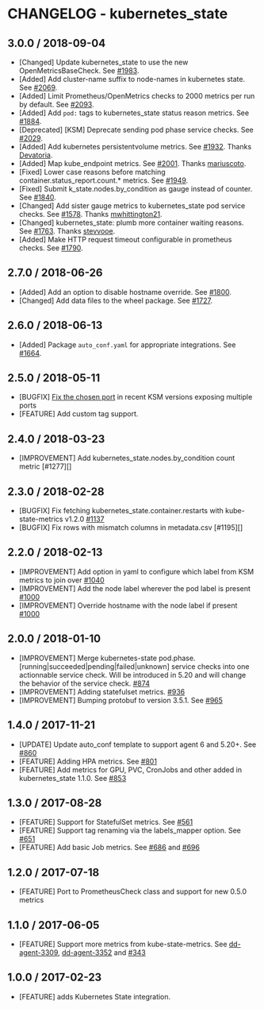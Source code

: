 # CHANGELOG - kubernetes_state

## 3.0.0 / 2018-09-04

* [Changed] Update kubernetes_state to use the new OpenMetricsBaseCheck. See [#1983](https://github.com/DataDog/integrations-core/pull/1983).
* [Added] Add cluster-name suffix to node-names in kubernetes state. See [#2069](https://github.com/DataDog/integrations-core/pull/2069).
* [Added] Limit Prometheus/OpenMetrics checks to 2000 metrics per run by default. See [#2093](https://github.com/DataDog/integrations-core/pull/2093).
* [Added] Add `pod:` tags to kubernetes_state status reason metrics. See [#1884](https://github.com/DataDog/integrations-core/pull/1884).
* [Deprecated] [KSM] Deprecate sending pod phase service checks. See [#2029](https://github.com/DataDog/integrations-core/pull/2029).
* [Added] Add kubernetes persistentvolume metrics. See [#1932](https://github.com/DataDog/integrations-core/pull/1932). Thanks [Devatoria](https://github.com/Devatoria).
* [Added] Map kube_endpoint metrics. See [#2001](https://github.com/DataDog/integrations-core/pull/2001). Thanks [mariuscoto](https://github.com/mariuscoto).
* [Fixed] Lower case reasons before matching container.status_report.count.* metrics. See [#1949](https://github.com/DataDog/integrations-core/pull/1949).
* [Fixed] Submit k_state.nodes.by_condition as gauge instead of counter. See [#1840](https://github.com/DataDog/integrations-core/pull/1840).
* [Changed] Add sister gauge metrics to kubernetes_state pod service checks. See [#1578](https://github.com/DataDog/integrations-core/pull/1578). Thanks [mwhittington21](https://github.com/mwhittington21).
* [Changed] kubernetes_state: plumb more container waiting reasons. See [#1763](https://github.com/DataDog/integrations-core/pull/1763). Thanks [stevvooe](https://github.com/stevvooe).
* [Added] Make HTTP request timeout configurable in prometheus checks. See [#1790](https://github.com/DataDog/integrations-core/pull/1790).

## 2.7.0 / 2018-06-26

* [Added] Add an option to disable hostname override. See [#1800](https://github.com/DataDog/integrations-core/pull/1800).
* [Changed] Add data files to the wheel package. See [#1727](https://github.com/DataDog/integrations-core/pull/1727).

## 2.6.0 / 2018-06-13

* [Added] Package `auto_conf.yaml` for appropriate integrations. See [#1664](https://github.com/DataDog/integrations-core/pull/1664).

## 2.5.0 / 2018-05-11

* [BUGFIX] [Fix the chosen port](https://github.com/DataDog/datadog-agent/issues/1523) in recent KSM versions exposing multiple ports
* [FEATURE] Add custom tag support.

## 2.4.0 / 2018-03-23

* [IMPROVEMENT] Add kubernetes_state.nodes.by_condition count metric [#1277][]

## 2.3.0 / 2018-02-28

* [BUGFIX] Fix fetching kubernetes_state.container.restarts with kube-state-metrics v1.2.0 [#1137][]
* [BUGFIX] Fix rows with mismatch columns in metadata.csv [#1195][]

## 2.2.0 / 2018-02-13

* [IMPROVEMENT] Add option in yaml to configure which label from KSM metrics to join over [#1040][]
* [IMPROVEMENT] Add the node label wherever the pod label is present [#1000][]
* [IMPROVEMENT] Override hostname with the node label if present [#1000][]

## 2.0.0 / 2018-01-10

* [IMPROVEMENT] Merge kubernetes-state pod.phase.[running|succeeded|pending|failed|unknown] service checks into one actionnable service check. Will be introduced in 5.20 and will change the behavior of the service check. [#874][]
* [IMPROVEMENT] Adding statefulset metrics. [#936][]
* [IMPROVEMENT] Bumping protobuf to version 3.5.1. See [#965][]

## 1.4.0 / 2017-11-21

* [UPDATE] Update auto_conf template to support agent 6 and 5.20+. See [#860][]
* [FEATURE] Adding HPA metrics. See [#801][]
* [FEATURE] Add metrics for GPU, PVC, CronJobs and other added in kubernetes_state 1.1.0. See [#853][]

## 1.3.0 / 2017-08-28

* [FEATURE] Support for StatefulSet metrics. See [#561][]
* [FEATURE] Support tag renaming via the labels_mapper option. See [#651][]
* [FEATURE] Add basic Job metrics. See [#686][] and [#696][]

## 1.2.0 / 2017-07-18

* [FEATURE] Port to PrometheusCheck class and support for new 0.5.0 metrics

## 1.1.0 / 2017-06-05

* [FEATURE] Support more metrics from kube-state-metrics. See [dd-agent-3309](https://github.com/DataDog/dd-agent/pull/3309), [dd-agent-3352](https://github.com/DataDog/dd-agent/pull/3352) and [#343][]

## 1.0.0 / 2017-02-23

* [FEATURE] adds Kubernetes State integration.

<!--- The following link definition list is generated by PimpMyChangelog --->
[#343]: https://github.com/DataDog/integrations-core/issues/343
[#561]: https://github.com/DataDog/integrations-core/issues/561
[#651]: https://github.com/DataDog/integrations-core/issues/651
[#686]: https://github.com/DataDog/integrations-core/issues/686
[#696]: https://github.com/DataDog/integrations-core/issues/696
[#801]: https://github.com/DataDog/integrations-core/issues/801
[#853]: https://github.com/DataDog/integrations-core/issues/853
[#860]: https://github.com/DataDog/integrations-core/issues/860
[#874]: https://github.com/DataDog/integrations-core/issues/874
[#936]: https://github.com/DataDog/integrations-core/issues/936
[#965]: https://github.com/DataDog/integrations-core/issues/965
[#1000]: https://github.com/DataDog/integrations-core/issues/1000
[#1040]: https://github.com/DataDog/integrations-core/issues/1040
[#1137]: https://github.com/DataDog/integrations-core/issues/1137
